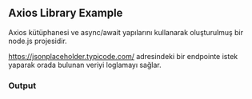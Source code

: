 ## Axios Library Example
Axios kütüphanesi ve async/await yapılarını kullanarak oluşturulmuş bir node.js projesidir.

https://jsonplaceholder.typicode.com/ adresindeki bir endpointe istek yaparak orada bulunan veriyi loglamayı sağlar.

### Output

